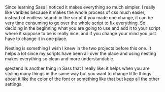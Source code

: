 Since learning Sass I noticed it makes everything so much simpler. 
I really like varibles because it makes the whole process of css much easier, instead of endless search in the script if you made one change, it can be very time consuming to go over the whole script to fix everything. So deciding in the beginning what you are going to use and add it to your script where it suppose to be is really nice. and if you change your mind you just have to change it in one place. 

Nesting is something I wish I knew in the two projects before this one. It helps a lot since my scripts have been all over the place and using nesting makes everything so clean and more understandable. 

@extend Is another thing in Sass that I really like. it helps when you are styling many things in the same way but you want to change little things about it like the color of the font or something like that but keep all the other settings. 

